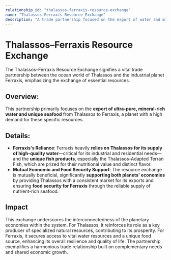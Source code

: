 ```yaml
---
relationship_id: "thalassos-ferraxis-resource-exchange"
name: "Thalassos–Ferraxis Resource Exchange"
description: "A trade partnership focused on the export of water and mineral-rich seafood from Thalassos to Ferraxis."
---
```


# Thalassos–Ferraxis Resource Exchange

The Thalassos–Ferraxis Resource Exchange signifies a vital trade partnership between the ocean world of Thalassos and the industrial planet Ferraxis, emphasizing the exchange of essential resources.

## Overview:

This partnership primarily focuses on the **export of ultra-pure, mineral-rich water and unique seafood** from Thalassos to Ferraxis, a planet with a high demand for these specific resources.

## Details:

- **Ferraxis's Reliance**: Ferraxis heavily **relies on Thalassos for its supply of high-quality water**—critical for its industrial and residential needs—and the **unique fish products**, especially the Thalassos-Adapted Terran Fish, which are prized for their nutritional value and distinct flavor.
- **Mutual Economic and Food Security Support**: The resource exchange is mutually beneficial, significantly **supporting both planets' economies** by providing Thalassos with a consistent market for its exports and ensuring **food security for Ferraxis** through the reliable supply of nutrient-rich seafood.

## Impact

This exchange underscores the interconnectedness of the planetary economies within the system. For Thalassos, it reinforces its role as a key producer of specialized natural resources, contributing to its prosperity. For Ferraxis, it secures access to vital water resources and a unique food source, enhancing its overall resilience and quality of life. The partnership exemplifies a harmonious trade relationship built on complementary needs and shared economic growth. 